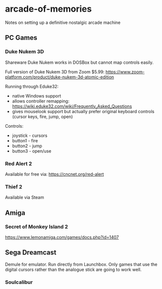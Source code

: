 # arcade-of-memories
Notes on setting up a definitive nostalgic arcade machine


## PC Games

### Duke Nukem 3D

Shareware Duke Nukem works in DOSBox but cannot map controls easily. 

Full version of Duke Nukem 3D from Zoom $5.99: https://www.zoom-platform.com/product/duke-nukem-3d-atomic-edition

Running through Eduke32:

  * native Windows support
  * allows controller remapping: https://wiki.eduke32.com/wiki/Frequently_Asked_Questions
  * gives mouselook support but actually prefer original keyboard controls (cursor keys, fire, jump, open)

Controls:
  * joystick - cursors
  * button1 - fire
  * button2 - jump
  * button3 - open/use

### Red Alert 2

Available for free via: 
https://cncnet.org/red-alert


### Thief 2

Available via Steam

## Amiga

### Secret of Monkey Island 2

https://www.lemonamiga.com/games/docs.php?id=1407

## Sega Dreamcast

Demule for emulator. Run directly from Launchbox. Only games that use the digital cursors rather than the analogue stick are going to work well.

### Soulcalibur





